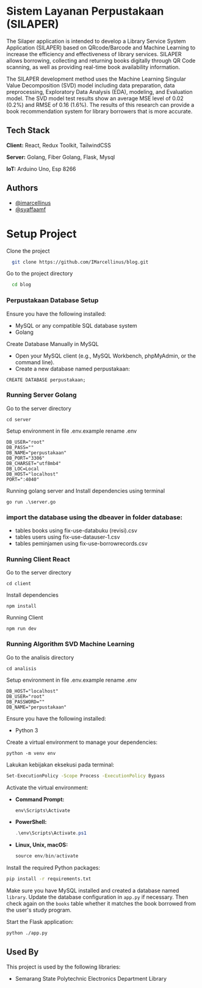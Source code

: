 
# Sistem Layanan Perpustakaan (SILAPER)

The Silaper application is intended to develop a Library Service System Application (SILAPER) based on QRcode/Barcode and Machine Learning to increase the efficiency and effectiveness of library services. SILAPER allows borrowing, collecting and returning books digitally through QR Code scanning, as well as providing real-time book availability information.

The SILAPER development method uses the Machine Learning Singular Value Decomposition (SVD) model including data preparation, data preprocessing, Exploratory Data Analysis (EDA), modeling, and Evaluation model. The SVD model test results show an average MSE level of 0.02 (0.2%) and RMSE of 0.16 (1.6%). The results of this research can provide a book recommendation system for library borrowers that is more accurate.



## Tech Stack

**Client:** React, Redux Toolkit, TailwindCSS

**Server:** Golang, Fiber Golang, Flask, Mysql

**IoT:** Arduino Uno, Esp 8266

## Authors

- [@imarcellinus](https://github.com/IMarcellinus)
- [@syaffaamf](https://github.com/syaffaamf)



# Setup Project

Clone the project

```bash
  git clone https://github.com/IMarcellinus/blog.git
```

Go to the project directory

```bash
  cd blog
```

### Perpustakaan Database Setup

Ensure you have the following installed:
- MySQL or any compatible SQL database system
- Golang

Create Database Manually in MySQL
- Open your MySQL client (e.g., MySQL Workbench, phpMyAdmin, or the command line).
- Create a new database named perpustakaan:

```
CREATE DATABASE perpustakaan;
```

### Running Server Golang

Go to the server directory

```
cd server
```

Setup environment in file .env.example rename .env

```
DB_USER="root"
DB_PASS=""
DB_NAME="perpustakaan"
DB_PORT="3306"
DB_CHARSET="utf8mb4"
DB_LOC=Local
DB_HOST="localhost"
PORT=":4040"
```

Running golang server and Install dependencies using terminal

```
go run .\server.go
```

### import the database using the dbeaver in folder database:
- tables books using fix-use-databuku (revisi).csv
- tables users using fix-use-datauser-1.csv
- tables peminjamen using fix-use-borrowrecords.csv


### Running Client React

Go to the server directory

```
cd client
```

Install dependencies

```
npm install
```

Running Client 

```
npm run dev
```

### Running Algorithm SVD Machine Learning

Go to the analisis directory

```
cd analisis
```

Setup environment in file .env.example rename .env

```
DB_HOST="localhost"
DB_USER="root"
DB_PASSWORD=""
DB_NAME="perpustakaan"

```

Ensure you have the following installed:
- Python 3

Create a virtual environment to manage your dependencies:

```
python -m venv env
```

Lakukan kebijakan eksekusi pada terminal:
```bash
Set-ExecutionPolicy -Scope Process -ExecutionPolicy Bypass
```

Activate the virtual environment:

- **Command Prompt:**
  ```cmd
  env\Scripts\Activate
  ```

- **PowerShell:**
  ```powershell
  .\env\Scripts\Activate.ps1
  ```

- **Linux, Unix, macOS:**
  ```powershell
  source env/bin/activate
  ```

Install the required Python packages:
```bash
pip install -r requirements.txt
```

Make sure you have MySQL installed and created a database named `library`. Update the database configuration in `app.py` if necessary. Then check again on the `books` table whether it matches the book borrowed from the user's study program.

Start the Flask application:
```bash
python ./app.py
```


## Used By

This project is used by the following libraries:

- Semarang State Polytechnic Electronics Department Library

